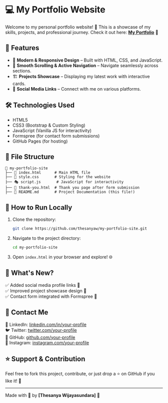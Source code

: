 # 💻 My Portfolio Website  

Welcome to my personal portfolio website! 🚀 This is a showcase of my skills, projects, and professional journey. Check it out here: **[My Portfolio](https://thesanyaw.github.io/my-portfolio-site/)** 🎯  

## 📌 Features  
- 🎨 **Modern & Responsive Design** – Built with HTML, CSS, and JavaScript.  
- 🚀 **Smooth Scrolling & Active Navigation** – Navigate seamlessly across sections.  
- 🏗️ **Projects Showcase** – Displaying my latest work with interactive cards.  
- 🔗 **Social Media Links** – Connect with me on various platforms.  

## 🛠️ Technologies Used  
- HTML5  
- CSS3 (Bootstrap & Custom Styling)  
- JavaScript (Vanilla JS for interactivity)  
- Formspree (for contact form submissions)  
- GitHub Pages (for hosting)  

## 📂 File Structure  
```plaintext  
📂 my-portfolio-site  
├── 📄 index.html      # Main HTML file  
├── 🎨 style.css       # Styling for the website  
├── 🎭 script.js       # JavaScript for interactivity  
├── 📄 thank-you.html  # Thank you page after form submission  
├── 📜 README.md       # Project Documentation (this file!)  
```  

## 🚀 How to Run Locally  
1. Clone the repository:  
   ```bash  
   git clone https://github.com/thesanyaw/my-portfolio-site.git  
   ```  
2. Navigate to the project directory:  
   ```bash  
   cd my-portfolio-site  
   ```  
3. Open `index.html` in your browser and explore! 🌐  

## 🎯 What's New?  
✅ Added social media profile links 📱  
✅ Improved project showcase design 🎨  
✅ Contact form integrated with Formspree 📧  

## 📩 Contact Me  
🔗 LinkedIn: [linkedin.com/in/your-profile](https://www.linkedin.com/in/thesanya-wijayasundara-b2640a2a5/)  
🐦 Twitter: [twitter.com/your-profile](https://twitter.com/your-profile)  
🐙 GitHub: [github.com/your-profile](https://github.com/ThesanyaW)  
📸 Instagram: [instagram.com/your-profile](https://instagram.com/your-profile)  

## ⭐ Support & Contribution  
Feel free to fork this project, contribute, or just drop a ⭐ on GitHub if you like it! 💖  

---  
Made with 💙 by **[Thesanya Wijayasundara]** 🚀
